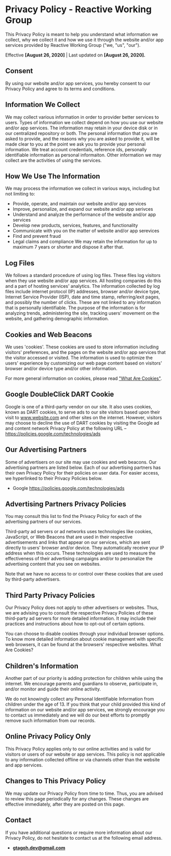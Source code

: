 # Privacy Policy - Reactive Working Group

This Privacy Policy is meant to help you understand what information we collect, why we collect it and how we use it through the website and/or app services provided by Reactive Working Group ("we, "us", "our").

Effective <b>[August 26, 2020]</b> | Last updated on <b>[August 26, 2020].</b>


## Consent  
By using our website and/or app services, you hereby consent to our Privacy Policy and agree to its terms and conditions.


## Information We Collect
We may collect various information in order to provider better services to users. Types of information we collect depend on how you use our website and/or app services. The information may retain in your device disk or in our centralized repository or both. The personal information that you are asked to provide, and the reasons why you are asked to provide it, will be made clear to you at the point we ask you to provide your personal information. We treat account credentials, reference ids, personally identifiable information as personal informaiton. Other information we may collect are the activities of using the services.


## How We Use The Information
We may process the information we collect in various ways, including but not limiting to:  
- Provide, operate, and maintain our website and/or app services
- Improve, personalize, and expand our website and/or app serivces
- Understand and analyze the performance of the website and/or app services
- Develop new products, services, features, and functionality
- Communicate with you on the matter of website and/or app serevices
- Find and prevent fraud
- Legal claims and compliance
We may retain the information for up to maximum 7 years or shorter and dispose it after that. 


## Log Files
We follows a standard procedure of using log files. These files log visitors when they use website and/or app services. All hosting companies do this and a part of hosting services' analytics. The information collected by log files include internet protocol (IP) addresses, browser and/or device type, Internet Service Provider (ISP), date and time stamp, referring/exit pages, and possibly the number of clicks. These are not linked to any information that is personally identifiable. The purpose of the information is for analyzing trends, administering the site, tracking users' movement on the website, and gathering demographic information.


## Cookies and Web Beacons
We uses 'cookies'. These cookies are used to store information including visitors' preferences, and the pages on the website and/or app services that the visitor accessed or visited. The information is used to optimize the users' experience by customizing our web page content based on visitors' browser and/or device type and/or other information.

For more general information on cookies, please read <a href="https://www.cookieconsent.com/what-are-cookies/">"What Are Cookies"</a>.


## Google DoubleClick DART Cookie
Google is one of a third-party vendor on our site. It also uses cookies, known as DART cookies, to serve ads to our site visitors based upon their visit to www.website.com and other sites on the internet. However, visitors may choose to decline the use of DART cookies by visiting the Google ad and content network Privacy Policy at the following URL – <a href="https://policies.google.com/technologies/ads">https://policies.google.com/technologies/ads</a>


## Our Advertising Partners
Some of advertisers on our site may use cookies and web beacons. Our advertising partners are listed below. Each of our advertising partners has their own Privacy Policy for their policies on user data. For easier access, we hyperlinked to their Privacy Policies below.

- Google  <a href="https://policies.google.com/technologies/ads">https://policies.google.com/technologies/ads</a>
   

## Advertising Partners Privacy Policies
You may consult this list to find the Privacy Policy for each of the advertising partners of our services.

Third-party ad servers or ad networks uses technologies like cookies, JavaScript, or Web Beacons that are used in their respective advertisements and links that appear on our services, which are sent directly to users' browser and/or device. They automatically receive your IP address when this occurs. These technologies are used to measure the effectiveness of their advertising campaigns and/or to personalize the advertising content that you see on websites.

Note that we have no access to or control over these cookies that are used by third-party advertisers.


## Third Party Privacy Policies
Our Privacy Policy does not apply to other advertisers or websites. Thus, we are advising you to consult the respective Privacy Policies of these third-party ad servers for more detailed information. It may include their practices and instructions about how to opt-out of certain options.

You can choose to disable cookies through your individual browser options. To know more detailed information about cookie management with specific web browsers, it can be found at the browsers' respective websites. What Are Cookies?


## Children's Information
Another part of our priority is adding protection for children while using the internet. We encourage parents and guardians to observe, participate in, and/or monitor and guide their online activity.

We do not knowingly collect any Personal Identifiable Information from children under the age of 13. If you think that your child provided this kind of information on our website and/or app services, we strongly encourage you to contact us immediately and we will do our best efforts to promptly remove such information from our records.


## Online Privacy Policy Only
This Privacy Policy applies only to our online activities and is valid for visitors or users of our website or app services. This policy is not applicable to any information collected offline or via channels other than the website and app services.


## Changes to This Privacy Policy
We may update our Privacy Policy from time to time. Thus, you are advised to review this page periodically for any changes. These changes are effective immediately, after they are posted on this page.


## Contact
If you have additional questions or require more information about our Privacy Policy, do not hesitate to contact us at the following email address.  
- **gtagoh.dev@gmail.com**
